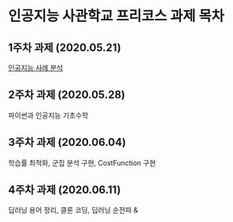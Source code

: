 # 인공지능 사관학교 프리코스 과제 목차

## 1주차 과제 (2020.05.21)

[인공지능 사례 분석](https://github.com/kim3691477/ai/blob/master/1%EC%A3%BC%EC%B0%A8_%EA%B3%BC%EC%A0%9C.ipynb)

## 2주차 과제 (2020.05.28)

파이썬과 인공지능 기초수학

## 3주차 과제 (2020.06.04)

학습률 최적화, 군집 분석 구현, CostFunction 구현

## 4주차 과제 (2020.06.11)

딥러닝 용어 정리, 클론 코딩, 딥러닝 순전파 & 
